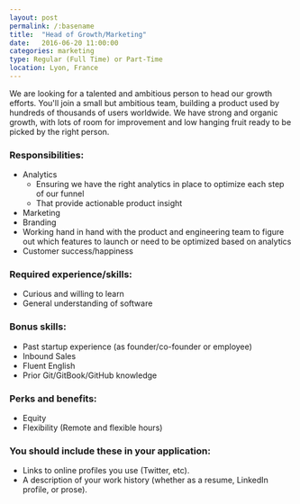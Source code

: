 ```yaml
---
layout: post
permalink: /:basename
title:  "Head of Growth/Marketing"
date:   2016-06-20 11:00:00
categories: marketing
type: Regular (Full Time) or Part-Time
location: Lyon, France
---
```


We are looking for a talented and ambitious person to head our growth efforts. You'll join a small but ambitious team, building a product used by hundreds of thousands of users worldwide. We have strong and organic growth, with lots of room for improvement and low hanging fruit ready to be picked by the right person.

### Responsibilities:
* Analytics
    * Ensuring we have the right analytics in place to optimize each step of our funnel
    * That provide actionable product insight
* Marketing
* Branding
* Working hand in hand with the product and engineering team to figure out which features to launch or need to be optimized based on analytics
* Customer success/happiness

### Required experience/skills:
* Curious and willing to learn
* General understanding of software

### Bonus skills:
* Past startup experience (as founder/co-founder or employee)
* Inbound Sales
* Fluent English
* Prior Git/GitBook/GitHub knowledge

### Perks and benefits:
* Equity
* Flexibility (Remote and flexible hours)

### You should include these in your application:

* Links to online profiles you use (Twitter, etc).
* A description of your work history (whether as a resume, LinkedIn profile, or prose).

